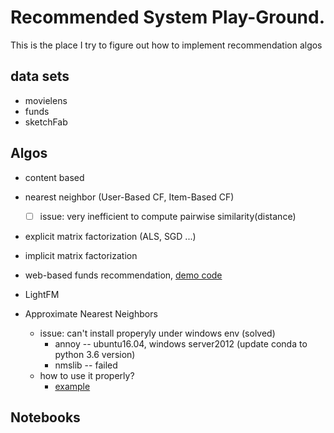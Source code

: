 # Recommended System Play-Ground. 
This is the place I try to figure out how to implement recommendation algos

## data sets
- movielens
- funds
- sketchFab

## Algos
-  content based 
-  nearest neighbor (User-Based CF, Item-Based CF)
	- [ ] issue: very inefficient to compute pairwise similarity(distance)	

- explicit matrix factorization (ALS, SGD ...)

- implicit matrix factorization 

- web-based funds recommendation, [demo code](https://github.com/ihongChen/PlayRecommendSystem/tree/master/funds_web)

- LightFM 
	
- Approximate Nearest Neighbors
	-  issue: can't install properyly under windows env (solved)
		- annoy -- ubuntu16.04, windows server2012 (update conda to python 3.6 version)
		- nmslib -- failed
	-  how to use it properly?
		- [example](https://github.com/ihongChen/PlayRecommendSystem/blob/master/LightFM_ANN_example.py)

## Notebooks

